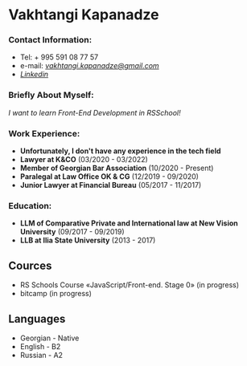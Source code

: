 # **Vakhtangi Kapanadze**

### Contact Information:

* Tel: + 995 591 08 77 57 
* e-mail: *<vakhtangi.kapanadze@gmail.com>*
* *[Linkedin](https://www.linkedin.com/in/vakhtangi-kapanadze-856803186/)*

### Briefly About Myself:
*I want to learn Front-End Development in RSSchool!*


### Work Experience:
* **Unfortunately, I don't have any experience in the tech field** 
* **Lawyer at K&CO** (03/2020 - 03/2022)
* **Member of Georgian Bar Association** (10/2020 - Present)
* **Paralegal at Law Office OK & CG** (12/2019 - 09/2020)
* **Junior Lawyer at Financial Bureau** (05/2017 - 11/2017)


### Education:
* **LLM of Comparative Private and International law at New Vision University** (09/2017 - 09/2019)
* **LLB at Ilia State University** (2013 - 2017)

## Cources
* RS Schools Course  «JavaScript/Front-end. Stage 0» (in progress)
* bitcamp (in progress)


## Languages
* Georgian - Native
* English - B2
* Russian - A2
